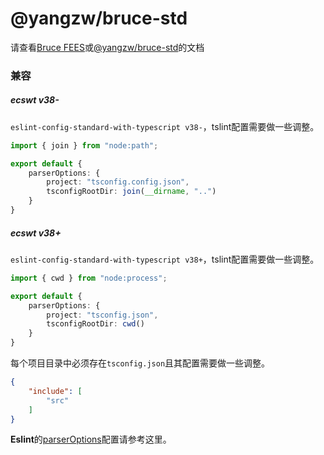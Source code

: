 # @yangzw/bruce-std

请查看[Bruce FEES](https://JowayYoung.github.io/bruce)或[@yangzw/bruce-std](https://doc.yangzw.vip/bruce/std)的文档

### 兼容

##### ecswt v38-

`eslint-config-standard-with-typescript v38-`，tslint配置需要做一些调整。

```ts
import { join } from "node:path";

export default {
	parserOptions: {
		project: "tsconfig.config.json",
		tsconfigRootDir: join(__dirname, "..")
	}
}
```

##### ecswt v38+

`eslint-config-standard-with-typescript v38+`，tslint配置需要做一些调整。

```ts
import { cwd } from "node:process";

export default {
	parserOptions: {
		project: "tsconfig.json",
		tsconfigRootDir: cwd()
	}
}
```

每个项目目录中必须存在`tsconfig.json`且其配置需要做一些调整。

```json
{
	"include": [
		"src"
	]
}
```

**Eslint**的[parserOptions](https://github.com/typescript-eslint/typescript-eslint/tree/main/packages/parser#parseroptionsproject)配置请参考这里。